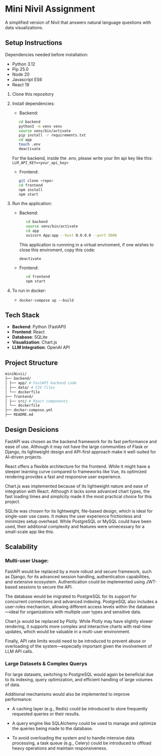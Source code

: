 # Mini Nivil Assignment

A simplified version of Nivil that answers natural language questions with data visualizations.

## Setup Instructions

Dependencies needed before installation:
   - Python 3.12
   - Pip 25.0
   - Node 20
   - Javascript ES6
   - React 19

1. Clone this repository
2. Install dependencies:
   - Backend:
   ```bash
      cd backend
      python3 -m venv venv
      source venv/bin/activate
      pip install -r requirements.txt
      cd app
      touch .env
      deactivate
    ```
   For the backend, inside the .env, please write your llm api key like this: `LLM_API_KEY=<your_api_key>`
   
   - Frontend:
   ```bash
      git clone <repo>
      cd frontend
      npm install
      npm start
    ```
4. Run the application:
   - Backend:
     ```bash
        cd backend
        source venv/bin/activate
        cd app
        uvicorn App:app --host 0.0.0.0 --port 5000
     ```
     This application is runnning in a virtual enviroment, if one wishes to close this enviroment, copy this code:
     ```
     deactivate
     ```
   - Frontend:
     ```bash
        cd frontend
        npm start
     ```
5. To run in docker:
   - `docker-compose up --build`

## Tech Stack

- **Backend**: Python (FastAPI)
- **Frontend**: React
- **Database**: SQLite
- **Visualization**: Chart.js
- **LLM Integration**: OpenAI API

## Project Structure
```bash
miniNivii/
├── backend/
│ ├── app/ # FastAPI backend code
│ ├── data/ # CSV files
│ └── dockerfile
├── frontend/
│ ├── src/ # React components
│ └── dockerfile
├── docker-compose.yml
├── README.md
```
## Design Desicions

FastAPI was chosen as the backend framework for its fast performance and ease of use. Although it may not have the large communities of Flask or Django, its lightweight design and API-first approach make it well-suited for AI-driven projects.

React offers a flexible architecture for the frontend. While it might have a steeper learning curve compared to frameworks like Vue, its optimized rendering provides a fast and responsive user experience.

Chart.js was implemented because of its lightweight nature and ease of integration with React. Although it lacks some advanced chart types, the fast loading times and simplicity made it the most practical choice for this project.

SQLite was chosen for its lightweight, file-based design, which is ideal for single-user use cases. It makes the user experience frictionless and minimizes setup overhead. While PostgreSQL or MySQL could have been used, their additional complexity and features were unnecessary for a small-scale app like this.

## Scalability

### Multi-user Usage:

FastAPI would be replaced by a more robust and secure framework, such as Django, for its advanced session handling, authentication capabilities, and extensive ecosystem. Authentication could be implemented using JWT-based sessions to secure the API.

The database would be migrated to PostgreSQL for its support for concurrent connections and advanced indexing. PostgreSQL also includes a user-roles mechanism, allowing different access levels within the database—ideal for organizations with multiple user types and sensitive data.

Chart.js would be replaced by Plotly. While Plotly may have slightly slower rendering, it supports more complex and interactive charts with real-time updates, which would be valuable in a multi-user environment.

Finally, API rate limits would need to be introduced to prevent abuse or overloading of the system—especially important given the involvement of LLM API calls.


### Large Datasets & Complex Querys

For large datasets, switching to PostgreSQL would again be beneficial due to its indexing, query optimization, and efficient handling of large volumes of data.

Additional mechanisms would also be implemented to improve performance:

   - A caching layer (e.g., Redis) could be introduced to store frequently requested queries or their results.

   - A query engine like SQLAlchemy could be used to manage and optimize the queries being made to the database.

   - To avoid overloading the system and to handle intensive data processing, a task queue (e.g., Celery) could be introduced to offload heavy operations and maintain responsiveness.
